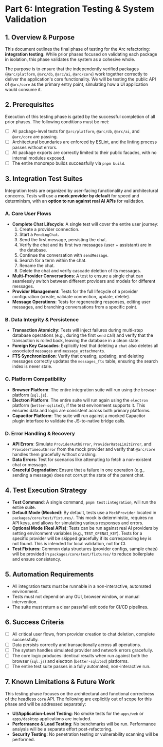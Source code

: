 # Part 6: Integration Testing & System Validation

## 1. Overview & Purpose

This document outlines the final phase of testing for the Arc refactoring: **integration testing**. While prior phases focused on validating each package in isolation, this phase validates the system as a cohesive whole.

The purpose is to ensure that the independently verified packages (`@arc/platform`, `@arc/db`, `@arc/ai`, `@arc/core`) work together correctly to deliver the application's core functionality. We will be testing the public API of `@arc/core` as the primary entry point, simulating how a UI application would consume it.

## 2. Prerequisites

Execution of this testing phase is gated by the successful completion of all prior phases. The following conditions must be met:

-   [ ] All package-level tests for `@arc/platform`, `@arc/db`, `@arc/ai`, and `@arc/core` are passing.
-   [ ] Architectural boundaries are enforced by ESLint, and the linting process passes without errors.
-   [ ] All package exports are correctly limited to their public facades, with no internal modules exposed.
-   [ ] The entire monorepo builds successfully via `pnpm build`.

## 3. Integration Test Suites

Integration tests are organized by user-facing functionality and architectural concerns. Tests will use a **mock provider by default** for speed and determinism, with an **option to run against real AI APIs** for validation.

### A. Core User Flows

-   **Complete Chat Lifecycle**: A single test will cover the entire user journey:
    1.  Create a provider connection.
    2.  Start a `PendingChat`.
    3.  Send the first message, persisting the chat.
    4.  Verify the chat and its first two messages (user + assistant) are in the database.
    5.  Continue the conversation with `sendMessage`.
    6.  Search for a term within the chat.
    7.  Rename the chat.
    8.  Delete the chat and verify cascade deletion of its messages.
-   **Multi-Provider Conversations**: A test to ensure a single chat can seamlessly switch between different providers and models for different messages.
-   **Provider Management**: Tests for the full lifecycle of a provider configuration (create, validate connection, update, delete).
-   **Message Operations**: Tests for regenerating responses, editing user messages, and branching conversations from a specific point.

### B. Data Integrity & Persistence

-   **Transaction Atomicity**: Tests will inject failures during multi-step database operations (e.g., during the first `send` call) and verify that the transaction is rolled back, leaving the database in a clean state.
-   **Foreign Key Cascades**: Explicitly test that deleting a `chat` also deletes all associated `messages` and `message_attachments`.
-   **FTS Synchronization**: Verify that creating, updating, and deleting messages correctly updates the `messages_fts` table, ensuring the search index is never stale.

### C. Platform Compatibility

-   **Browser Platform**: The entire integration suite will run using the `browser` platform (`sql.js`).
-   **Electron Platform**: The entire suite will run again using the `electron` platform (`better-sqlite3`), if the test environment supports it. This ensures data and logic are consistent across both primary platforms.
-   **Capacitor Platform**: The suite will run against a mocked Capacitor plugin interface to validate the JS-to-native bridge calls.

### D. Error Handling & Recovery

-   **API Errors**: Simulate `ProviderAuthError`, `ProviderRateLimitError`, and `ProviderTimeoutError` from the mock provider and verify that `@arc/core` handles them gracefully without crashing.
-   **Data Errors**: Test for scenarios like attempting to fetch a non-existent chat or message.
-   **Graceful Degradation**: Ensure that a failure in one operation (e.g., sending a message) does not corrupt the state of the parent chat.

## 4. Test Execution Strategy

-   **Test Command**: A single command, `pnpm test:integration`, will run the entire suite.
-   **Default Mode (Mocked)**: By default, tests use a `MockProvider` located in `packages/core/test/fixtures/`. This mock is deterministic, requires no API keys, and allows for simulating various responses and errors.
-   **Optional Mode (Real APIs)**: Tests can be run against real AI providers by setting environment variables (e.g., `TEST_OPENAI_KEY`). Tests for a specific provider will be skipped gracefully if its corresponding key is not found. This is intended for local validation, not for CI.
-   **Test Fixtures**: Common data structures (provider configs, sample chats) will be provided in `packages/core/test/fixtures/` to reduce boilerplate and ensure consistency.

## 5. Automation Requirements

-   All integration tests must be runnable in a non-interactive, automated environment.
-   Tests must not depend on any GUI, browser window, or manual intervention.
-   The suite must return a clear pass/fail exit code for CI/CD pipelines.

## 6. Success Criteria

-   [ ] All critical user flows, from provider creation to chat deletion, complete successfully.
-   [ ] Data persists correctly and transactionally across all operations.
-   [ ] The system handles simulated provider and network errors gracefully.
-   [ ] The core logic produces identical results when run against both the browser (`sql.js`) and electron (`better-sqlite3`) platforms.
-   [ ] The entire test suite passes in a fully automated, non-interactive run.

## 7. Known Limitations & Future Work

This testing phase focuses on the architectural and functional correctness of the headless `core` API. The following are explicitly out of scope for this phase and will be addressed separately:

-   **UI/Application-Level Testing**: No smoke tests for the `apps/web` or `apps/desktop` applications are included.
-   **Performance & Load Testing**: No benchmarks will be run. Performance analysis will be a separate effort post-refactoring.
-   **Security Testing**: No penetration testing or vulnerability scanning will be performed.
